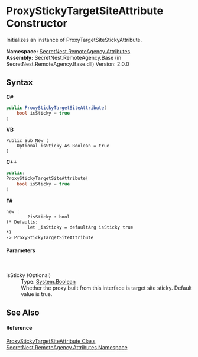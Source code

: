 # ProxyStickyTargetSiteAttribute Constructor 
 

Initializes an instance of ProxyTargetSiteStickyAttribute.

**Namespace:**&nbsp;<a href="N_SecretNest_RemoteAgency_Attributes">SecretNest.RemoteAgency.Attributes</a><br />**Assembly:**&nbsp;SecretNest.RemoteAgency.Base (in SecretNest.RemoteAgency.Base.dll) Version: 2.0.0

## Syntax

**C#**<br />
``` C#
public ProxyStickyTargetSiteAttribute(
	bool isSticky = true
)
```

**VB**<br />
``` VB
Public Sub New ( 
	Optional isSticky As Boolean = true
)
```

**C++**<br />
``` C++
public:
ProxyStickyTargetSiteAttribute(
	bool isSticky = true
)
```

**F#**<br />
``` F#
new : 
        ?isSticky : bool 
(* Defaults:
        let _isSticky = defaultArg isSticky true
*)
-> ProxyStickyTargetSiteAttribute
```


#### Parameters
&nbsp;<dl><dt>isSticky (Optional)</dt><dd>Type: <a href="https://docs.microsoft.com/dotnet/api/system.boolean" target="_blank">System.Boolean</a><br />Whether the proxy built from this interface is target site sticky. Default value is true.</dd></dl>

## See Also


#### Reference
<a href="T_SecretNest_RemoteAgency_Attributes_ProxyStickyTargetSiteAttribute">ProxyStickyTargetSiteAttribute Class</a><br /><a href="N_SecretNest_RemoteAgency_Attributes">SecretNest.RemoteAgency.Attributes Namespace</a><br />